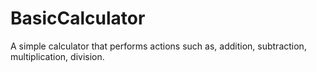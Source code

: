 # BasicCalculator
A simple calculator that performs actions such as, addition, subtraction, multiplication, division.
